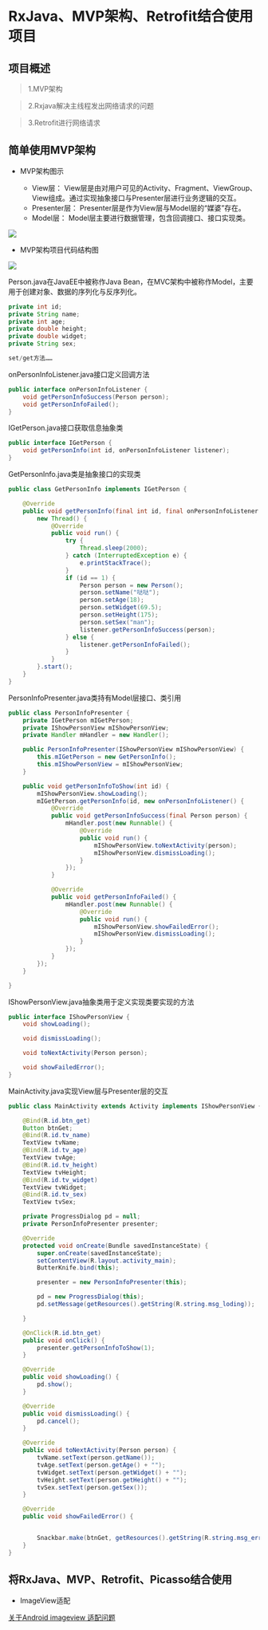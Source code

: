 # RxJava、MVP架构、Retrofit结合使用项目

## 项目概述

> 1.MVP架构

> 2.Rxjava解决主线程发出网络请求的问题

> 3.Retrofit进行网络请求

## 简单使用MVP架构

* MVP架构图示

	- View层：
		View层是由对用户可见的Activity、Fragment、ViewGroup、View组成。通过实现抽象接口与Presenter层进行业务逻辑的交互。
	- Presenter层：
		Presenter层是作为View层与Model层的“媒婆”存在。
	- Model层：
		Model层主要进行数据管理，包含回调接口、接口实现类。

![](https://github.com/DoubleDa/RxJava-MVP-Project/blob/master/images/MVP%E6%9E%B6%E6%9E%84.png?raw=true)

* MVP架构项目代码结构图

![](https://github.com/DoubleDa/RxJava-MVP-Project/blob/master/images/%E9%A1%B9%E7%9B%AE%E7%BB%93%E6%9E%84.png?raw=true)

Person.java在JavaEE中被称作Java Bean，在MVC架构中被称作Model，主要用于创建对象、数据的序列化与反序列化。

```java
private int id;
private String name;
private int age;
private double height;
private double widget;
private String sex;

set/get方法……
```

onPersonInfoListener.java接口定义回调方法

```java
public interface onPersonInfoListener {
    void getPersonInfoSuccess(Person person);
    void getPersonInfoFailed();
}
```

IGetPerson.java接口获取信息抽象类

```java
public interface IGetPerson {
    void getPersonInfo(int id, onPersonInfoListener listener);
}
```

GetPersonInfo.java类是抽象接口的实现类

```java
public class GetPersonInfo implements IGetPerson {

    @Override
    public void getPersonInfo(final int id, final onPersonInfoListener listener) {
        new Thread() {
            @Override
            public void run() {
                try {
                    Thread.sleep(2000);
                } catch (InterruptedException e) {
                    e.printStackTrace();
                }
                if (id == 1) {
                    Person person = new Person();
                    person.setName("哒哒");
                    person.setAge(18);
                    person.setWidget(69.5);
                    person.setHeight(175);
                    person.setSex("man");
                    listener.getPersonInfoSuccess(person);
                } else {
                    listener.getPersonInfoFailed();
                }
            }
        }.start();
    }
}
```

PersonInfoPresenter.java类持有Model层接口、类引用

```java
public class PersonInfoPresenter {
    private IGetPerson mIGetPerson;
    private IShowPersonView mIShowPersonView;
    private Handler mHandler = new Handler();

    public PersonInfoPresenter(IShowPersonView mIShowPersonView) {
        this.mIGetPerson = new GetPersonInfo();
        this.mIShowPersonView = mIShowPersonView;
    }

    public void getPersonInfoToShow(int id) {
        mIShowPersonView.showLoading();
        mIGetPerson.getPersonInfo(id, new onPersonInfoListener() {
            @Override
            public void getPersonInfoSuccess(final Person person) {
                mHandler.post(new Runnable() {
                    @Override
                    public void run() {
                        mIShowPersonView.toNextActivity(person);
                        mIShowPersonView.dismissLoading();
                    }
                });
            }

            @Override
            public void getPersonInfoFailed() {
                mHandler.post(new Runnable() {
                    @Override
                    public void run() {
                        mIShowPersonView.showFailedError();
                        mIShowPersonView.dismissLoading();
                    }
                });
            }
        });
    }

}

```

IShowPersonView.java抽象类用于定义实现类要实现的方法

```java
public interface IShowPersonView {
    void showLoading();

    void dismissLoading();

    void toNextActivity(Person person);

    void showFailedError();
}
```

MainActivity.java实现View层与Presenter层的交互

```java
public class MainActivity extends Activity implements IShowPersonView {

    @Bind(R.id.btn_get)
    Button btnGet;
    @Bind(R.id.tv_name)
    TextView tvName;
    @Bind(R.id.tv_age)
    TextView tvAge;
    @Bind(R.id.tv_height)
    TextView tvHeight;
    @Bind(R.id.tv_widget)
    TextView tvWidget;
    @Bind(R.id.tv_sex)
    TextView tvSex;

    private ProgressDialog pd = null;
    private PersonInfoPresenter presenter;

    @Override
    protected void onCreate(Bundle savedInstanceState) {
        super.onCreate(savedInstanceState);
        setContentView(R.layout.activity_main);
        ButterKnife.bind(this);

        presenter = new PersonInfoPresenter(this);

        pd = new ProgressDialog(this);
        pd.setMessage(getResources().getString(R.string.msg_loding));

    }

    @OnClick(R.id.btn_get)
    public void onClick() {
        presenter.getPersonInfoToShow(1);
    }

    @Override
    public void showLoading() {
        pd.show();
    }

    @Override
    public void dismissLoading() {
        pd.cancel();
    }

    @Override
    public void toNextActivity(Person person) {
        tvName.setText(person.getName());
        tvAge.setText(person.getAge() + "");
        tvWidget.setText(person.getWidget() + "");
        tvHeight.setText(person.getHeight() + "");
        tvSex.setText(person.getSex());
    }

    @Override
    public void showFailedError() {


        Snackbar.make(btnGet, getResources().getString(R.string.msg_error), Snackbar.LENGTH_SHORT).show();
    }
}
```


## 将RxJava、MVP、Retrofit、Picasso结合使用

* ImageView适配

[关于Android imageview 适配问题](http://blog.sina.com.cn/s/blog_4e1e357d0102vhn4.html)

